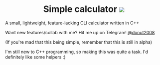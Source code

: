 <h1 style="text-align:center";>Simple calculator        <img src="Calculator/icon.png"></h1>


A small, lightweight, feature-lacking CLI calculator written in C++


Want new features/collab with me? 
Hit me up on Telegram! [@donut2008](https://t.me/donut2008)

(If you're mad that this being simple, remember that this is still in alpha)

I'm still new to C++ programming, so making this was quite a task. I'd definitely like some helpers :)
